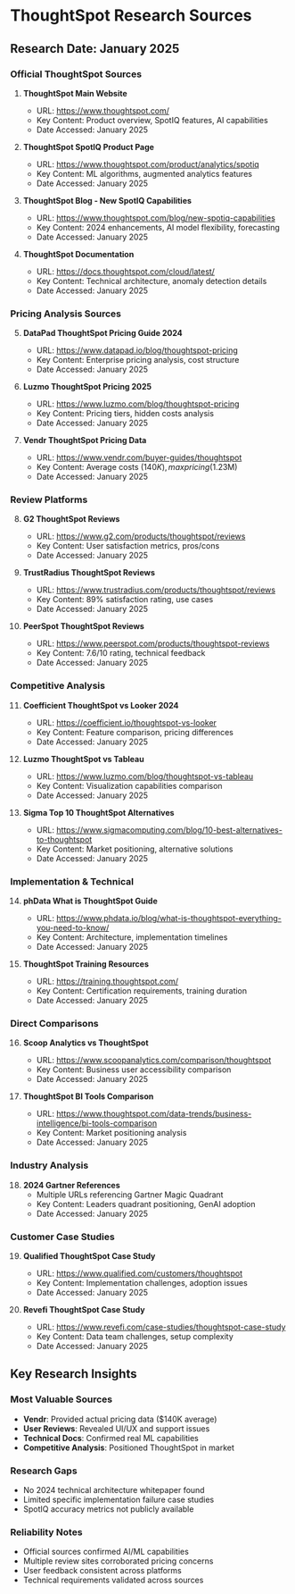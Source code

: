 # ThoughtSpot Research Sources

## Research Date: January 2025

### Official ThoughtSpot Sources

1. **ThoughtSpot Main Website**
   - URL: https://www.thoughtspot.com/
   - Key Content: Product overview, SpotIQ features, AI capabilities
   - Date Accessed: January 2025

2. **ThoughtSpot SpotIQ Product Page**
   - URL: https://www.thoughtspot.com/product/analytics/spotiq
   - Key Content: ML algorithms, augmented analytics features
   - Date Accessed: January 2025

3. **ThoughtSpot Blog - New SpotIQ Capabilities**
   - URL: https://www.thoughtspot.com/blog/new-spotiq-capabilities
   - Key Content: 2024 enhancements, AI model flexibility, forecasting
   - Date Accessed: January 2025

4. **ThoughtSpot Documentation**
   - URL: https://docs.thoughtspot.com/cloud/latest/
   - Key Content: Technical architecture, anomaly detection details
   - Date Accessed: January 2025

### Pricing Analysis Sources

5. **DataPad ThoughtSpot Pricing Guide 2024**
   - URL: https://www.datapad.io/blog/thoughtspot-pricing
   - Key Content: Enterprise pricing analysis, cost structure
   - Date Accessed: January 2025

6. **Luzmo ThoughtSpot Pricing 2025**
   - URL: https://www.luzmo.com/blog/thoughtspot-pricing
   - Key Content: Pricing tiers, hidden costs analysis
   - Date Accessed: January 2025

7. **Vendr ThoughtSpot Pricing Data**
   - URL: https://www.vendr.com/buyer-guides/thoughtspot
   - Key Content: Average costs ($140K), max pricing ($1.23M)
   - Date Accessed: January 2025

### Review Platforms

8. **G2 ThoughtSpot Reviews**
   - URL: https://www.g2.com/products/thoughtspot/reviews
   - Key Content: User satisfaction metrics, pros/cons
   - Date Accessed: January 2025

9. **TrustRadius ThoughtSpot Reviews**
   - URL: https://www.trustradius.com/products/thoughtspot/reviews
   - Key Content: 89% satisfaction rating, use cases
   - Date Accessed: January 2025

10. **PeerSpot ThoughtSpot Reviews**
    - URL: https://www.peerspot.com/products/thoughtspot-reviews
    - Key Content: 7.6/10 rating, technical feedback
    - Date Accessed: January 2025

### Competitive Analysis

11. **Coefficient ThoughtSpot vs Looker 2024**
    - URL: https://coefficient.io/thoughtspot-vs-looker
    - Key Content: Feature comparison, pricing differences
    - Date Accessed: January 2025

12. **Luzmo ThoughtSpot vs Tableau**
    - URL: https://www.luzmo.com/blog/thoughtspot-vs-tableau
    - Key Content: Visualization capabilities comparison
    - Date Accessed: January 2025

13. **Sigma Top 10 ThoughtSpot Alternatives**
    - URL: https://www.sigmacomputing.com/blog/10-best-alternatives-to-thoughtspot
    - Key Content: Market positioning, alternative solutions
    - Date Accessed: January 2025

### Implementation & Technical

14. **phData What is ThoughtSpot Guide**
    - URL: https://www.phdata.io/blog/what-is-thoughtspot-everything-you-need-to-know/
    - Key Content: Architecture, implementation timelines
    - Date Accessed: January 2025

15. **ThoughtSpot Training Resources**
    - URL: https://training.thoughtspot.com/
    - Key Content: Certification requirements, training duration
    - Date Accessed: January 2025

### Direct Comparisons

16. **Scoop Analytics vs ThoughtSpot**
    - URL: https://www.scoopanalytics.com/comparison/thoughtspot
    - Key Content: Business user accessibility comparison
    - Date Accessed: January 2025

17. **ThoughtSpot BI Tools Comparison**
    - URL: https://www.thoughtspot.com/data-trends/business-intelligence/bi-tools-comparison
    - Key Content: Market positioning analysis
    - Date Accessed: January 2025

### Industry Analysis

18. **2024 Gartner References**
    - Multiple URLs referencing Gartner Magic Quadrant
    - Key Content: Leaders quadrant positioning, GenAI adoption
    - Date Accessed: January 2025

### Customer Case Studies

19. **Qualified ThoughtSpot Case Study**
    - URL: https://www.qualified.com/customers/thoughtspot
    - Key Content: Implementation challenges, adoption issues
    - Date Accessed: January 2025

20. **Revefi ThoughtSpot Case Study**
    - URL: https://www.revefi.com/case-studies/thoughtspot-case-study
    - Key Content: Data team challenges, setup complexity
    - Date Accessed: January 2025

## Key Research Insights

### Most Valuable Sources
- **Vendr**: Provided actual pricing data ($140K average)
- **User Reviews**: Revealed UI/UX and support issues
- **Technical Docs**: Confirmed real ML capabilities
- **Competitive Analysis**: Positioned ThoughtSpot in market

### Research Gaps
- No 2024 technical architecture whitepaper found
- Limited specific implementation failure case studies
- SpotIQ accuracy metrics not publicly available

### Reliability Notes
- Official sources confirmed AI/ML capabilities
- Multiple review sites corroborated pricing concerns
- User feedback consistent across platforms
- Technical requirements validated across sources